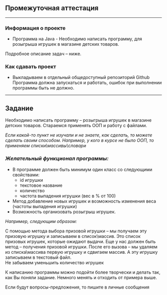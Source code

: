 ## Промежуточная аттестация

---
### Информация о проекте
 - Программа на Java - Необходимо написать программу, для розыгрыша игрушек 
в магазине детских товаров.

Подробное описание задач – ниже.

### Как сдавать проект

 - Выкладываем в отдельный общедоступный репозиторий Github  
Программа должна запускаться и работать, ошибок при выполнении программы быть не должно.


---
## Задание
Необходимо написать программу – розыгрыша игрушек в магазине детских товаров.
Стараемся применять ООП и работу с файлами.

_Если какой-то пункт не изучали и не знаете, как сделать, то можете сделать своим способом. 
Например, у кого в курсе не было ООП, то применяем списки\массивы\словари_

### _Желательный функционал программы:_
 - В программе должен быть минимум один класс со следующими свойствами:
     - id игрушки
     - текстовое название
     - количество 
     - частота выпадения игрушки (вес в % от 100)
 - Метод добавление новых игрушек и возможность изменения веса (частоты выпадения игрушки)
 - Возможность организовать розыгрыш игрушек.  

_Например, следующим образом:_

С помощью метода выбора призовой игрушки – мы получаем эту призовую игрушку и записываем в список\массив.
Это список призовых игрушек, которые ожидают выдачи.
Еще у нас должен быть метод – получения призовой игрушки.
После его вызова – мы удаляем из списка\массива первую игрушку и сдвигаем массив. А эту игрушку записываем в текстовый файл.  
Не забываем уменьшить количество игрушек

К написанию программы можно подойти более творчески и делать так, как Вы поняли задание. Немного менять и отходить от примера выше.

Если будут вопросы-предложения, то пишите в личные сообщения

